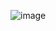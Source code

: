 ![image](https://github.com/Kshitijk14/cloud-burst/assets/98537053/751f5671-1905-4c9b-9d72-001bfdded89c)
